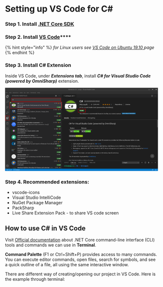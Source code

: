 # Setting up VS Code for C\#

### Step 1. Install [.NET Core SDK](https://dotnet.microsoft.com/download)

### Step 2. Install [VS Code](https://code.visualstudio.com/download)\*\*\*\*

{% hint style="info" %}
_for Linux users see_ [_VS Code on Ubuntu 19.10_ ](../../linux/untitled.md)_page_
{% endhint %}

### **Step 3. Install C\# Extension**

Inside VS Code, under _**Extensions tab**_, install _**C\# for Visual Studio Code \(powered by OmniSharp\)**_ extension.

![C\# extension in VS Code](../../.gitbook/assets/vscode-c-sharp-extension.png)

### Step 4. Recommended extensions:

* vscode-icons 
* Visual Studio IntelliCode
* NuGet Package Manager
* PackSharp
* Live Share Extension Pack - to share VS code screen 



## How to use C\# in VS Code

Visit [Official documentation](https://docs.microsoft.com/en-us/dotnet/core/tools/) about .NET Core command-line interface \(CLI\) tools and commands we can use in **Terminal**.

**Command Palette** \(F1 or Ctrl+Shift+P\) provides access to many commands. You can execute editor commands, open files, search for symbols, and see a quick outline of a file, all using the same interactive window.

There are different way of creating/opening our project in VS Code. Here is the example through terminal:





